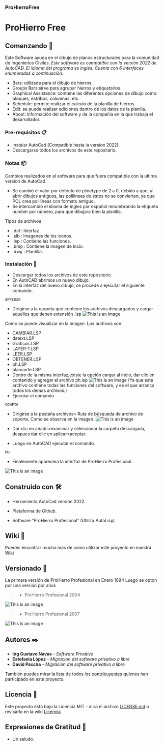 ### ProHierroFree
# ProHierro Free
 
## Comenzando 🚀

Este Software ayuda en el dibujo de planos estructurales para la comunidad de Ingenierios Civiles.
_Este software es compatible con la versión 2022 de AutoCAD._
_El idioma del programa es inglés._
_Cuenta con 6 interfaces enumeradas a continuación._
* Bars: utilizada para el dibujo de hierros.
* Groups Bars:sirve para agrupar hierros y etiquetarlos.
* Graphical Assistance: contiene las diferentes opciones de dibujo como: bloques, estribos, columnas, etc.
* Schedule: permite realizar el calculo de la planilla de hierros.
* Edit: se puede realizar ediciones dentro de los datos de la planilla.
* About: información del software y de la compañia en la que trabaja el desarrollador.

### Pre-requisitos 📋

* Instalar AutoCad (Compatible hasta la version 2022).
* Descargarse todos los archivos de este repositario.

### Notas 📦

Cambios realizados en el software para que fuera compatible con la ultima version de AutoCad.
* Se cambió el valor por defecto de plinetype de 2 a 0, debido a que, al abrir dibujos antiguos, las polilíneas de éstos no se convierten, ya que POL crea polilíneas con formato antiguo.
* Se intercambió el idioma de ingles por español renombrando la etiqueta number por número, para que dibujara bien la planilla.

Tipos de archivos 
* .dcl : Interfaz
* .slb : Imagenes de los iconos. 
* .lsp : Contiene las funciones.
* .bmp : Contiene la imagen de incio.
* .dwg : Plantilla.

### Instalación 🔧

* Descargar todos los archivos de este repositorio.
* En AutoCAD abrimos un nuevo dibujo.
* En la interfaz del nuevo dibujo, se procede a ejecutar el siguiente comando:
```
APPLOAD
```

* Dirigirse a la carpeta que contiene los archivos descargados y cargar aquellos que tienen extensión .lsp
![This is an image](https://github.com/chdavid97/Prohierro-free/blob/master/Fotos%20wiki/Appload.png)


Como se puede visualizar en la imagen.
Los archivos son:
  * CAMBIAR.LSP
  * datext.LSP
  * Graficos.LSP
  * LAYER-1.LSP
  * LEER.LSP
  * OBTENER.LSP
  * ph.LSP
  * plancorte.LSP
* Dentro de la misma interfaz,existe la opción cargar al incio, dar clic en contenido y agregar el archivo ph.lsp
![This is an image](https://github.com/chdavid97/Prohierro-free/blob/master/Fotos%20wiki/appload2.png)
(Ya que este archivo contiene todas las funciones del software, y es el que arranca todos los demas archivos.)
* Ejecutar el comando 
 ```
CONFIG
```
* Dirigirse a la pestaña archivos> Ruta de búsqueda de archivo de soporte, Como se observa en la imagen.
![This is an image](https://github.com/chdavid97/Prohierro-free/blob/master/Fotos%20wiki/configuracion.png)
* Dar clic en añadir>examinar y seleccionar la carpeta descargada, despues dar clic en aplicar>aceptar.

* Luego en AutoCAD ejecutar el comando.
 ```
PH
```
* Finalemente aparecera la interfaz de ProHierro Profesional.

![This is an image](https://github.com/chdavid97/Prohierro-free/blob/master/Fotos%20wiki/prohierro.PNG)



## Construido con 🛠️

* Herramienta AutoCad versión 2022.

* Plataforma de Github.

* Software “ProHierro Profesional” (Utiliza AutoLisp)


## Wiki 📖

Puedes encontrar mucho más de cómo utilizar este proyecto en nuestra [Wiki](https://github.com/ProHfree/ProHierroFree/wiki/ProHierro-Profesional-Free)

## Versionado 📌

La primera versión de ProHierro Profesional en Enero 1994
Luego se opton por una versión por años
>* ProHierro Profesional 2004


![This is an image](https://github.com/chdavid97/Prohierro-free/blob/master/Fotos%20wiki/ProhierroProfesional2004.PNG)




>* ProHierro Profesional 2007


![This is an image](https://github.com/chdavid97/Prohierro-free/blob/master/Fotos%20wiki/ProHierroProfesional2007.PNG)

## Autores ✒️

* **Ing Gustavo Navas** - *Software Privativo* 
* **Estefanía López** - *Migracion del software privativo a libre* 
* **David Paccha** - *Migracion del software privativo a libre* 

También puedes mirar la lista de todos los [contribuyentes](https://github.com/ProHfree/ProHierroFree/wiki/ProHierro-Profesional-Free#Autores) quíenes han participado en este proyecto. 

## Licencia 📄

Este proyecto está bajo la Licencia MIT - mira el archivo [LICENSE.md](https://github.com/ProHfree/ProHierroFree/blob/main/LICENSE)
o revisarlo en la wiki [Licencia](https://github.com/ProHfree/ProHierroFree/wiki/ProHierro-Profesional-Free#Licencia)

## Expresiones de Gratitud 🎁

* Un saludo.
